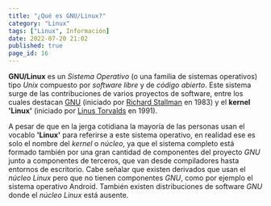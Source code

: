 ```yaml
---
title: "¿Qué es GNU/Linux?"
category: "Linux"
tags: ["Linux", Información]
date: 2022-07-20 21:02
published: true
page_id: 16
---
```


**GNU/Linux** es un *Sistema Operativo* (o una familia de sistemas operativos) tipo *Unix* compuesto por *software libre* y de *código abierto*. Este sistema surge de las contribuciones de varios proyectos de software, entre los cuales destacan <a href="/linux/Que-es-GNU">GNU</a> (iniciado por <a href="/software libre/Quien-es-Richard-Stallman">Richard Stallman</a> en 1983) y el **kernel 'Linux'** (iniciado por <a href="/linux/Quien-es-Linus-Torvalds">Linus Torvalds</a> en 1991).

A pesar de que en la jerga cotidiana la mayoría de las personas usan el vocablo **'Linux'** para referirse a este sistema operativo, en realidad ese es solo el nombre del *kernel* o *núcleo*, ya que el sistema completo está formado también por una gran cantidad de componentes del proyecto *GNU* junto a componentes de terceros, que van desde compiladores hasta entornos de escritorio. Cabe señalar que existen derivados que usan el *núcleo Linux* pero que no tienen componentes *GNU*, como por ejemplo el sistema operativo Android. También existen distribuciones de software *GNU* donde el *núcleo Linux* está ausente.
